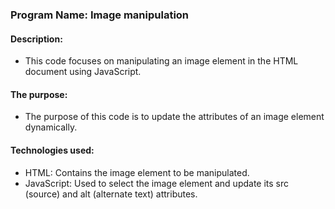 

### Program Name: Image manipulation

#### Description:
*  This code focuses on manipulating an image element in the HTML document using JavaScript.

#### The purpose:
* The purpose of this code is to update the attributes of an image element dynamically.

#### Technologies used:
* HTML: Contains the image element to be manipulated.
* JavaScript: Used to select the image element and update its src
  (source) and alt (alternate text) attributes.


